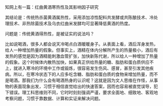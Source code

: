 知网上有一篇：红曲黄酒寒热性及其影响因子研究

其结论是：传统热杀菌黄酒属热性，采用添加凉性配料共发酵或共陈酿技术、冷处理技术、非热除菌技术及乌衣红曲米发酵均可显著降低黄酒的热度。

问题是：传统黄酒得热性，是被证实的说法吗？

比如说喝酒，很多人都会说天冷喝点白酒暖暖身子。从表面上看，酒后浑身发热，给人一种增加热量的假象。但事实上，酒精在体内分解所产生的热量极小，酒后有发热的感觉是因为酒精能刺激血管扩张，加快新陈代谢，所以给人一种增加了热量的假象。这个时候体内散热加快，如果真正供给热量的糖、脂肪和蛋白质供应不上，就进入寒冷的环境中工作或锻炼，很容易发生伤风、感冒，甚至引发其他疾病。所以，在寒冷状态下的人应多吃含糖、脂肪和蛋白质的食物来增加热量，而不是喝酒。那我们为什么会有喝酒热身的认识呢？这就是因为文人思维在作怪，从事物的表面现象出发，习惯于相信直觉给出的快速答案，因而也容易被直觉误导，犯下错误。理工科思维则不同，它时时刻刻强调严谨，要求全面地、细致地、客观地考察问题，习惯于靠数据、计算和实证来解决问题。
